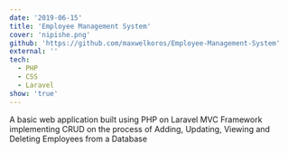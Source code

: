 ```yaml
---
date: '2019-06-15'
title: 'Employee Management System'
cover: 'nipishe.png'
github: 'https://github.com/maxwelkoros/Employee-Management-System'
external: ''
tech:
  - PHP
  - CSS
  - Laravel
show: 'true'
---
```


A basic web application built using PHP on Laravel MVC Framework implementing 
CRUD on the process of Adding, Updating, Viewing and Deleting Employees from a Database

